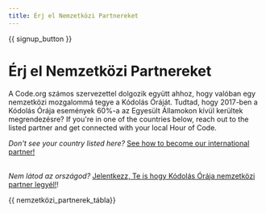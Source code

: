 ```yaml
---
title: Érj el Nemzetközi Partnereket
---
```


{{ signup_button }}

# Érj el Nemzetközi Partnereket

A Code.org számos szervezettel dolgozik együtt ahhoz, hogy valóban egy nemzetközi mozgalommá tegye a Kódolás Óráját. Tudtad, hogy 2017-ben a Kódolás Órája események 60%-a az Egyesült Államokon kívül kerültek megrendezésre? If you're in one of the countries below, reach out to the listed partner and get connected with your local Hour of Code.

*Don't see your country listed here?* [See how to become our international partner!](https://code.org/international/apply) <br /> <br />

*Nem látod az országod?* [Jelentkezz, Te is hogy Kódolás Órája nemzetközi partner legyél!](https://goo.gl/forms/PZQEsqvet7yBE5ps2)!

{{ nemzetközi_partnerek_tábla}}